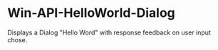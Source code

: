 # Win-API-HelloWorld-Dialog
Displays a Dialog "Hello Word" with response feedback on user input chose.
